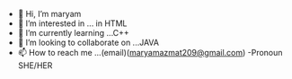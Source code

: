 - 👋 Hi, I’m maryam
- 👀 I’m interested in ... in HTML
- 🌱 I’m currently learning ...C++
- 💞️ I’m looking to collaborate on ...JAVA
- 📫 How to reach me ...(email)(maryamazmat209@gmail.com)
 -Pronoun SHE/HER
